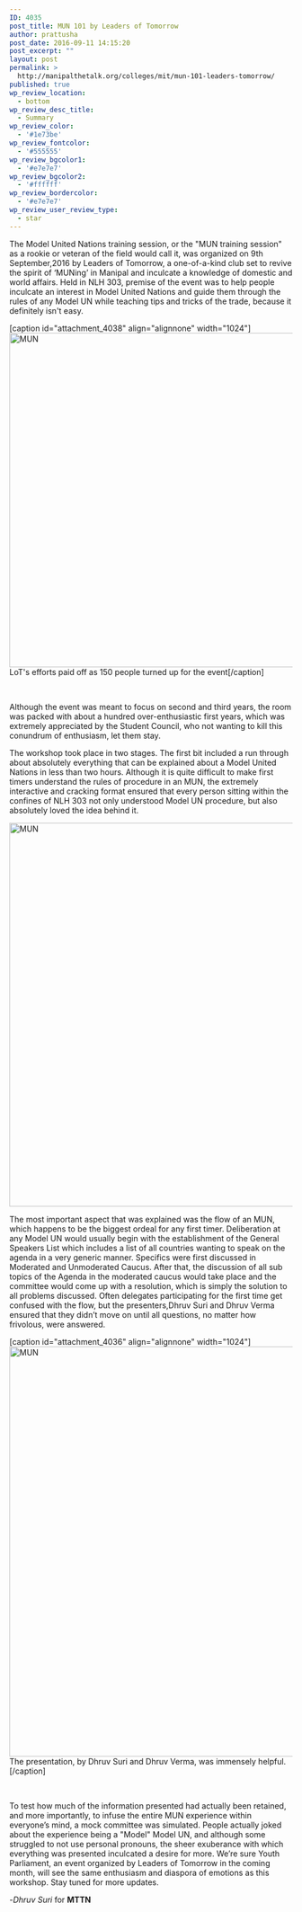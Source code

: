 ```yaml
---
ID: 4035
post_title: MUN 101 by Leaders of Tomorrow
author: prattusha
post_date: 2016-09-11 14:15:20
post_excerpt: ""
layout: post
permalink: >
  http://manipalthetalk.org/colleges/mit/mun-101-leaders-tomorrow/
published: true
wp_review_location:
  - bottom
wp_review_desc_title:
  - Summary
wp_review_color:
  - '#1e73be'
wp_review_fontcolor:
  - '#555555'
wp_review_bgcolor1:
  - '#e7e7e7'
wp_review_bgcolor2:
  - '#ffffff'
wp_review_bordercolor:
  - '#e7e7e7'
wp_review_user_review_type:
  - star
---
```

The Model United Nations training session, or the "MUN training session" as a rookie or veteran of the field would call it, was organized on 9th September,2016 by Leaders of Tomorrow, a one-of-a-kind club set to revive the spirit of ‘MUNing’ in Manipal and inculcate a knowledge of domestic and world affairs. Held in NLH 303, premise of the event was to help people inculcate an interest in Model United Nations and guide them through the rules of any Model UN while teaching tips and tricks of the trade, because it definitely isn't easy.

[caption id="attachment_4038" align="alignnone" width="1024"]<a href="http://manipalthetalk.net/wp-content/uploads/2016/09/IMG_3967.jpg" xlink="href"><img class="wp-image-4038 size-large" src="http://manipalthetalk.net/wp-content/uploads/2016/09/IMG_3967-1024x595.jpg" alt="MUN" width="1024" height="595" /></a> LoT's efforts paid off as 150 people turned up for the event[/caption]

&nbsp;

Although the event was meant to focus on second and third years, the room was packed with about a hundred over-enthusiastic first years, which was extremely appreciated by the Student Council, who not wanting to kill this conundrum of enthusiasm, let them stay.

The workshop took place in two stages. The first bit included a run through about absolutely everything that can be explained about a Model United Nations in less than two hours. Although it is quite difficult to make first timers understand the rules of procedure in an MUN, the extremely interactive and cracking format ensured that every person sitting within the confines of NLH 303 not only understood Model UN procedure, but also absolutely loved the idea behind it.

<a href="http://manipalthetalk.net/wp-content/uploads/2016/09/IMG_3991.jpg" xlink="href"><img class="alignnone wp-image-4039 size-large" src="http://manipalthetalk.net/wp-content/uploads/2016/09/IMG_3991-1024x683.jpg" alt="MUN" width="1024" height="683" /></a>

The most important aspect that was explained was the flow of an MUN, which happens to be the biggest ordeal for any first timer. Deliberation at any Model UN would usually begin with the establishment of the General Speakers List which includes a list of all countries wanting to speak on the agenda in a very generic manner. Specifics were first discussed in Moderated and Unmoderated Caucus. After that, the discussion of all sub topics of the Agenda in the moderated caucus would take place and the committee would come up with a resolution, which is simply the solution to all problems discussed. Often delegates participating for the first time get confused with the flow, but the presenters,Dhruv Suri and Dhruv Verma ensured that they didn’t move on until all questions, no matter how frivolous, were answered.

[caption id="attachment_4036" align="alignnone" width="1024"]<a href="http://manipalthetalk.net/wp-content/uploads/2016/09/IMG_3958.jpg" xlink="href"><img class="wp-image-4036 size-large" src="http://manipalthetalk.net/wp-content/uploads/2016/09/IMG_3958-1024x730.jpg" alt="MUN" width="1024" height="730" /></a> The presentation, by Dhruv Suri and Dhruv Verma, was immensely helpful.[/caption]

&nbsp;

To test how much of the information presented had actually been retained, and more importantly, to infuse the entire MUN experience within everyone’s mind, a mock committee was simulated. People actually joked about the experience being a "Model" Model UN, and although some struggled to not use personal pronouns, the sheer exuberance with which everything was presented inculcated a desire for more. We’re sure Youth Parliament, an event organized by Leaders of Tomorrow in the coming month, will see the same enthusiasm and diaspora of emotions as this workshop. Stay tuned for more updates.

-<em>Dhruv Suri</em> for <strong>MTTN</strong>